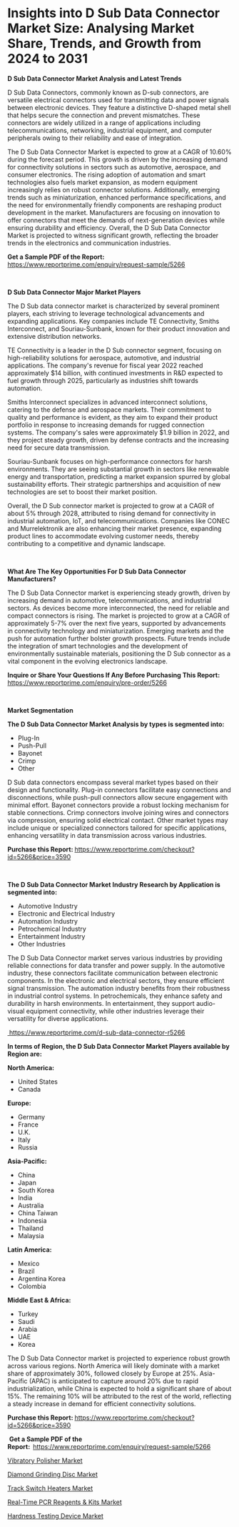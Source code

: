 <p><h1>Insights into D Sub Data Connector Market Size: Analysing Market Share, Trends, and Growth from 2024 to 2031</h1></p><p><strong>D Sub Data Connector Market Analysis and Latest Trends</strong></p>
<p><p>D Sub Data Connectors, commonly known as D-sub connectors, are versatile electrical connectors used for transmitting data and power signals between electronic devices. They feature a distinctive D-shaped metal shell that helps secure the connection and prevent mismatches. These connectors are widely utilized in a range of applications including telecommunications, networking, industrial equipment, and computer peripherals owing to their reliability and ease of integration.</p><p>The D Sub Data Connector Market is expected to grow at a CAGR of 10.60% during the forecast period. This growth is driven by the increasing demand for connectivity solutions in sectors such as automotive, aerospace, and consumer electronics. The rising adoption of automation and smart technologies also fuels market expansion, as modern equipment increasingly relies on robust connector solutions. Additionally, emerging trends such as miniaturization, enhanced performance specifications, and the need for environmentally friendly components are reshaping product development in the market. Manufacturers are focusing on innovation to offer connectors that meet the demands of next-generation devices while ensuring durability and efficiency. Overall, the D Sub Data Connector Market is projected to witness significant growth, reflecting the broader trends in the electronics and communication industries.</p></p>
<p><strong>Get a Sample PDF of the Report:&nbsp;</strong> <a href="https://www.reportprime.com/enquiry/request-sample/5266">https://www.reportprime.com/enquiry/request-sample/5266</a></p>
<p>&nbsp;</p>
<p><strong>D Sub Data Connector Major Market Players</strong></p>
<p><p>The D Sub data connector market is characterized by several prominent players, each striving to leverage technological advancements and expanding applications. Key companies include TE Connectivity, Smiths Interconnect, and Souriau-Sunbank, known for their product innovation and extensive distribution networks.</p><p>TE Connectivity is a leader in the D Sub connector segment, focusing on high-reliability solutions for aerospace, automotive, and industrial applications. The company's revenue for fiscal year 2022 reached approximately $14 billion, with continued investments in R&D expected to fuel growth through 2025, particularly as industries shift towards automation.</p><p>Smiths Interconnect specializes in advanced interconnect solutions, catering to the defense and aerospace markets. Their commitment to quality and performance is evident, as they aim to expand their product portfolio in response to increasing demands for rugged connection systems. The company's sales were approximately $1.9 billion in 2022, and they project steady growth, driven by defense contracts and the increasing need for secure data transmission.</p><p>Souriau-Sunbank focuses on high-performance connectors for harsh environments. They are seeing substantial growth in sectors like renewable energy and transportation, predicting a market expansion spurred by global sustainability efforts. Their strategic partnerships and acquisition of new technologies are set to boost their market position.</p><p>Overall, the D Sub connector market is projected to grow at a CAGR of about 5% through 2028, attributed to rising demand for connectivity in industrial automation, IoT, and telecommunications. Companies like CONEC and Murrelektronik are also enhancing their market presence, expanding product lines to accommodate evolving customer needs, thereby contributing to a competitive and dynamic landscape.</p></p>
<p>&nbsp;</p>
<p><strong>What Are The Key Opportunities For D Sub Data Connector Manufacturers?</strong></p>
<p><p>The D Sub Data Connector market is experiencing steady growth, driven by increasing demand in automotive, telecommunications, and industrial sectors. As devices become more interconnected, the need for reliable and compact connectors is rising. The market is projected to grow at a CAGR of approximately 5-7% over the next five years, supported by advancements in connectivity technology and miniaturization. Emerging markets and the push for automation further bolster growth prospects. Future trends include the integration of smart technologies and the development of environmentally sustainable materials, positioning the D Sub connector as a vital component in the evolving electronics landscape.</p></p>
<p><strong>Inquire or Share Your Questions If Any Before Purchasing This Report:</strong> <a href="https://www.reportprime.com/enquiry/pre-order/5266">https://www.reportprime.com/enquiry/pre-order/5266</a></p>
<p>&nbsp;</p>
<p><strong>Market Segmentation</strong></p>
<p><strong>The D Sub Data Connector Market Analysis by types is segmented into:</strong></p>
<p><ul><li>Plug-In</li><li>Push-Pull</li><li>Bayonet</li><li>Crimp</li><li>Other</li></ul></p>
<p><p>D Sub data connectors encompass several market types based on their design and functionality. Plug-in connectors facilitate easy connections and disconnections, while push-pull connectors allow secure engagement with minimal effort. Bayonet connectors provide a robust locking mechanism for stable connections. Crimp connectors involve joining wires and connectors via compression, ensuring solid electrical contact. Other market types may include unique or specialized connectors tailored for specific applications, enhancing versatility in data transmission across various industries.</p></p>
<p><strong>Purchase this Report:&nbsp;</strong><a href="https://www.reportprime.com/checkout?id=5266&price=3590">https://www.reportprime.com/checkout?id=5266&price=3590</a></p>
<p>&nbsp;</p>
<p><strong>The D Sub Data Connector Market Industry Research by Application is segmented into:</strong></p>
<p><ul><li>Automotive Industry</li><li>Electronic and Electrical Industry</li><li>Automation Industry</li><li>Petrochemical Industry</li><li>Entertainment Industry</li><li>Other Industries</li></ul></p>
<p><p>The D Sub Data Connector market serves various industries by providing reliable connections for data transfer and power supply. In the automotive industry, these connectors facilitate communication between electronic components. In the electronic and electrical sectors, they ensure efficient signal transmission. The automation industry benefits from their robustness in industrial control systems. In petrochemicals, they enhance safety and durability in harsh environments. In entertainment, they support audio-visual equipment connectivity, while other industries leverage their versatility for diverse applications.</p></p>
<p><a href="https://www.reportprime.com/d-sub-data-connector-r5266">&nbsp;https://www.reportprime.com/d-sub-data-connector-r5266</a></p>
<p><strong>In terms of Region, the D Sub Data Connector Market Players available by Region are:</strong></p>
<p>
    <p> <strong> North America: </strong>
        <ul>
            <li>United States</li>
            <li>Canada</li>
        </ul>
        </p> 
    <p> <strong> Europe: </strong>
        <ul>
            <li>Germany</li>
            <li>France</li>
            <li>U.K.</li>
            <li>Italy</li>
            <li>Russia</li>
        </ul>
        </p> 
    <p> <strong> Asia-Pacific: </strong>
        <ul>
            <li>China</li>
            <li>Japan</li>
            <li>South Korea</li>
            <li>India</li>
            <li>Australia</li>
            <li>China Taiwan</li>
            <li>Indonesia</li>
            <li>Thailand</li>
            <li>Malaysia</li>
        </ul>
        </p> 
    <p> <strong> Latin America: </strong>
        <ul>
            <li>Mexico</li>
            <li>Brazil</li>
            <li>Argentina Korea</li>
            <li>Colombia</li>
        </ul>
        </p> 
    <p> <strong> Middle East & Africa: </strong>
        <ul>
            <li>Turkey</li>
            <li>Saudi</li>
            <li>Arabia</li>
            <li>UAE</li>
            <li>Korea</li>
        </ul>
    </p>
    </p>
<p><p>The D Sub Data Connector market is projected to experience robust growth across various regions. North America will likely dominate with a market share of approximately 30%, followed closely by Europe at 25%. Asia-Pacific (APAC) is anticipated to capture around 20% due to rapid industrialization, while China is expected to hold a significant share of about 15%. The remaining 10% will be attributed to the rest of the world, reflecting a steady increase in demand for efficient connectivity solutions.</p></p>
<p><strong>Purchase this Report: </strong><a href="https://www.reportprime.com/checkout?id=5266&price=3590">https://www.reportprime.com/checkout?id=5266&price=3590</a></p>
<p>&nbsp;<strong>Get a Sample PDF of the Report:&nbsp;&nbsp;</strong><a href="https://www.reportprime.com/enquiry/request-sample/5266">https://www.reportprime.com/enquiry/request-sample/5266</a></p>
<p><strong></strong></p>
<p><p><a href="https://www.linkedin.com/pulse/vibratory-polisher-market-report-product-type-wetdry-end-use-casting-vprcc?trackingId=rPnoKykAQaCEQs7lNZniow%3D%3D">Vibratory Polisher Market</a></p><p><a href="https://www.linkedin.com/pulse/global-diamond-grinding-disc-market-status-2024-2031-hkz5c?trackingId=2JWlgFx1Q%2FeV%2F1T8BebbNQ%3D%3D">Diamond Grinding Disc Market</a></p><p><a href="https://issuu.com/reportprime-2/docs/track-switch-heaters-market-size-20_cb80f1fed84c55">Track Switch Heaters Market</a></p><p><a href="https://issuu.com/reportprime-2/docs/real-time-pcr-reagents-kits-market-_31f8302b11efe6">Real-Time PCR Reagents & Kits Market</a></p><p><a href="https://www.linkedin.com/pulse/hardness-testing-device-market-global-regional-analysis-wbhmc?trackingId=D3sWo6gdT7O44EEGhVA2sQ%3D%3D">Hardness Testing Device Market</a></p></p>